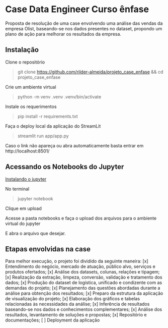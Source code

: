 # Case Data Engineer Curso ênfase

Proposta de resolução de uma case envolvendo uma análise das vendas da empresa Olist, baseando-se nos dados
presentes no dataset, propondo um plano de ação para melhorar os resultados da empresa.


## Instalação
Clone o repositório
> git clone https://github.com/rilder-almeida/projeto_case_enfase && cd projeto_case_enfase

Crie um ambiente virtual
> python -m venv .venv
> .venv/bin/activate

Instale os requerimentos
> pip install -r requirements.txt

Faça o deploy local da aplicação do StreamLit
> streamlit run app/app.py

Caso o link não apareça ou abra automaticamente basta entrar em http://localhost:8501/

## Acessando os Notebooks do Jupyter
[Instalando o jupyter](https://jupyter.org/install)

No terminal
> jupyter notebook

Clique em upload

Acesse a pasta notebooks e faça o upload dos arquivos para o ambiente virtual do jupyter

E abra o arquivo que desejar.

## Etapas envolvidas na case
Para melhor execução, o projeto foi dividido da seguinte maneira:
[x] Entendimento do negócio, mercado de atuação, público alvo, serviços e produtos ofertados;
[x] Análise dos datasets, colunas, relações e tipagem;
[x] Realização da extração, limpeza, conversão, validação e tratamento dos dados;
[x] Produção do dataset de logística, unificado e condizente com as demandas do projeto;
[x] Planejamento das questões abordadas durante a análise para obtenção dos resultados;
[x] Preparo da estrutura da aplicação de visualização do projeto;
[x] Elaboração dos gráficos e tabelas relacionadas às necessidades da análise;
[x] Inferência de resultados baseando-se nos dados e conhecimentos complementares;
[x] Análise dos resultados, levantamento de soluções e propostas;
[x] Repositório e documentações;
[ ] Deployment da aplicação
